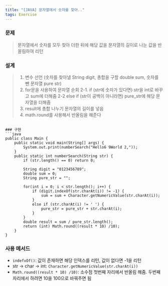 ```yaml
---
title: "[JAVA] 문자열에서 숫자를 찾아.."
tags: Exercise
---
```


### 문제
>문자열에서 숫자를 모두 찾아 더한 뒤에 해당 값을 문자열의 길이로 나눈 값을 반올림하여 리턴



### 설계



> 1. 변수 선언 (숫자를 찾아낼 String digit, 총합을 구할 double sum, 숫자를 뺀 문자열 pure str)
> 2. for문을 사용하여 문자열 순회
>    2-1. if (str에 숫자가 있다면)
>    str을 int로 바꾸고 sum에 더해줌
>    2-2 else if (str이 공백이 아니라면)
>    pure_str에 해당 문자열을 더해줌
> 3. result에 총합 나누기 문자열의 길이를 넣음
> 4. math.round를 사용해서 반올림을 해준다



```

### 구현
```java
public class Main {
    public static void main(String[] args) {
        System.out.print(numberSearch("Hello6 9World 2,"));
    }
    public static int numberSearch(String str) {
        if (str.length() == 0) return 0;

        String digit = "0123456789";
        double sum = 0;
        String pure_str = "";

        for(int i = 0; i < str.length(); i++) {
            if (digit.indexOf(str.charAt(i)) != -1) {
                sum = sum + Character.getNumericValue(str.charAt(i));
            }
            else if (str.charAt(i) != ' ') {
                pure_str = pure_str + str.charAt(i);
            }
        }
        double result = sum / pure_str.length();
        return (int) Math.round((result * 10) /10);
    }
}
```

### 사용 메서드
>
- `indefxOf()`: 값이 존재하면 해당 인덱스를 리턴, 값이 없다면 -1을 리턴
- str -> char -> int: `Character.getNumericValue(str.charAt(i))`
- `Math.round((result * 10) /10)`: 소수점 첫번째 자리에서 반올림 해줌. 두번째 자리에서 하려면 10을 100으로 바꿔주면 됨
